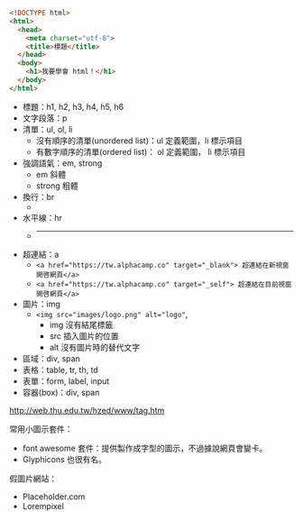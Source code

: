 ```html
<!DOCTYPE html>
<html>
  <head>
    <meta charset="utf-8">
    <title>標題</title>
  </head>
  <body>
    <h1>我要學會 html！</h1>
  </body>
</html>
```

- 標題：h1, h2, h3, h4, h5, h6
- 文字段落：p
- 清單：ul, ol, li
  - 沒有順序的清單(unordered list)：ul 定義範圍，li 標示項目
  - 有數字順序的清單(ordered list)： ol 定義範圍， li 標示項目
- 強調語氣：em, strong
  - em 斜體
  - strong 粗體
- 換行：br
  - <br />
- 水平線：hr
  - <hr />
- 超連結：a
  - `<a href="https://tw.alphacamp.co" target="_blank"> 超連結在新視窗開啓網頁</a>`
  - `<a href="https://tw.alphacamp.co" target="_self"> 超連結在目前視窗開啓網頁</a>`
- 圖片：img
  - `<img src="images/logo.png" alt="logo"`,
    - img 沒有結尾標籤
    - src 插入圖片的位置
    - alt 沒有圖片時的替代文字
- 區域：div, span
- 表格：table, tr, th, td
- 表單：form, label, input
- 容器(box)：div, span

http://web.thu.edu.tw/hzed/www/tag.htm

<!-- 沒想到前100名還真的有回頭看。。。是因為進度到了? -->

常用小圖示套件：
- font awesome 套件：提供製作成字型的圖示，不過據說網頁會變卡。
- Glyphicons 也很有名。

假圖片網站：
- Placeholder.com
- Lorempixel
